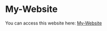# My-Website

You can access this website here: [My-Website](https://mukundsutar.github.io/My-Website/)
